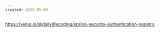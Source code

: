 ```yaml
---
created: 2025-05-08
---
```

https://velog.io/@dailylifecoding/spring-security-authentication-registry